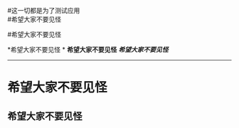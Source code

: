 #这一切都是为了测试应用  
#希望大家不要见怪

#希望大家不要见怪

*希望大家不要见怪 *
**希望大家不要见怪**
***希望大家不要见怪***
********
# 希望大家不要见怪  
## 希望大家不要见怪


